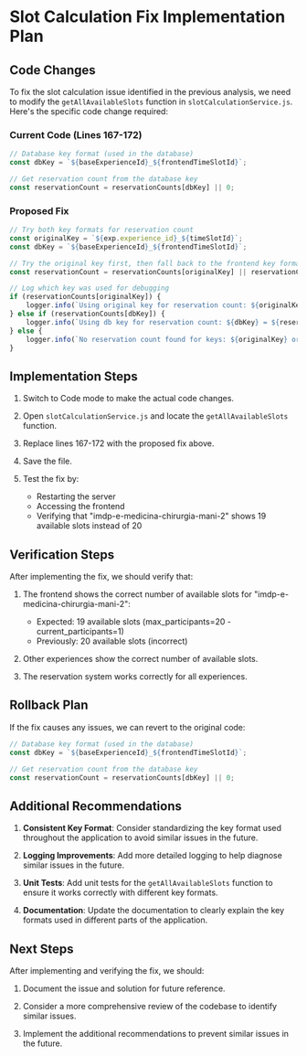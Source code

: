 # Slot Calculation Fix Implementation Plan

## Code Changes

To fix the slot calculation issue identified in the previous analysis, we need to modify the `getAllAvailableSlots` function in `slotCalculationService.js`. Here's the specific code change required:

### Current Code (Lines 167-172)

```javascript
// Database key format (used in the database)
const dbKey = `${baseExperienceId}_${frontendTimeSlotId}`;

// Get reservation count from the database key
const reservationCount = reservationCounts[dbKey] || 0;
```

### Proposed Fix

```javascript
// Try both key formats for reservation count
const originalKey = `${exp.experience_id}_${timeSlotId}`;
const dbKey = `${baseExperienceId}_${frontendTimeSlotId}`;

// Try the original key first, then fall back to the frontend key format
const reservationCount = reservationCounts[originalKey] || reservationCounts[dbKey] || 0;

// Log which key was used for debugging
if (reservationCounts[originalKey]) {
    logger.info(`Using original key for reservation count: ${originalKey} = ${reservationCounts[originalKey]}`);
} else if (reservationCounts[dbKey]) {
    logger.info(`Using db key for reservation count: ${dbKey} = ${reservationCounts[dbKey]}`);
} else {
    logger.info(`No reservation count found for keys: ${originalKey} or ${dbKey}`);
}
```

## Implementation Steps

1. Switch to Code mode to make the actual code changes.

2. Open `slotCalculationService.js` and locate the `getAllAvailableSlots` function.

3. Replace lines 167-172 with the proposed fix above.

4. Save the file.

5. Test the fix by:
   - Restarting the server
   - Accessing the frontend
   - Verifying that "imdp-e-medicina-chirurgia-mani-2" shows 19 available slots instead of 20

## Verification Steps

After implementing the fix, we should verify that:

1. The frontend shows the correct number of available slots for "imdp-e-medicina-chirurgia-mani-2":
   - Expected: 19 available slots (max_participants=20 - current_participants=1)
   - Previously: 20 available slots (incorrect)

2. Other experiences show the correct number of available slots.

3. The reservation system works correctly for all experiences.

## Rollback Plan

If the fix causes any issues, we can revert to the original code:

```javascript
// Database key format (used in the database)
const dbKey = `${baseExperienceId}_${frontendTimeSlotId}`;

// Get reservation count from the database key
const reservationCount = reservationCounts[dbKey] || 0;
```

## Additional Recommendations

1. **Consistent Key Format**: Consider standardizing the key format used throughout the application to avoid similar issues in the future.

2. **Logging Improvements**: Add more detailed logging to help diagnose similar issues in the future.

3. **Unit Tests**: Add unit tests for the `getAllAvailableSlots` function to ensure it works correctly with different key formats.

4. **Documentation**: Update the documentation to clearly explain the key formats used in different parts of the application.

## Next Steps

After implementing and verifying the fix, we should:

1. Document the issue and solution for future reference.

2. Consider a more comprehensive review of the codebase to identify similar issues.

3. Implement the additional recommendations to prevent similar issues in the future.